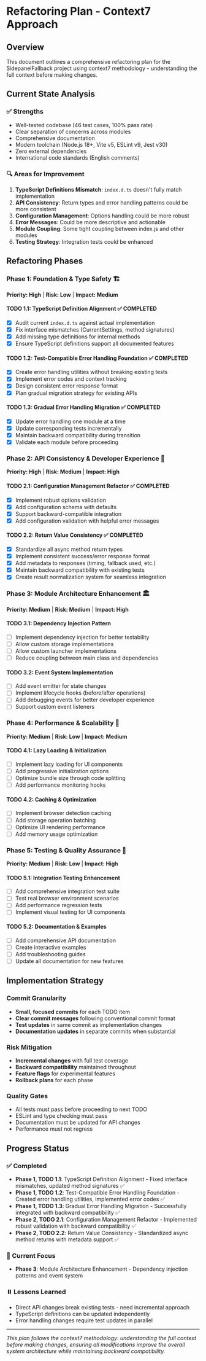 # Refactoring Plan - Context7 Approach

## Overview

This document outlines a comprehensive refactoring plan for the
SidepanelFallback project using context7 methodology - understanding the full
context before making changes.

## Current State Analysis

### ✅ Strengths

- Well-tested codebase (46 test cases, 100% pass rate)
- Clear separation of concerns across modules
- Comprehensive documentation
- Modern toolchain (Node.js 18+, Vite v5, ESLint v9, Jest v30)
- Zero external dependencies
- International code standards (English comments)

### 🔍 Areas for Improvement

1. **TypeScript Definitions Mismatch**: `index.d.ts` doesn't fully match
   implementation
2. **API Consistency**: Return types and error handling patterns could be more
   consistent
3. **Configuration Management**: Options handling could be more robust
4. **Error Messages**: Could be more descriptive and actionable
5. **Module Coupling**: Some tight coupling between index.js and other modules
6. **Testing Strategy**: Integration tests could be enhanced

## Refactoring Phases

### Phase 1: Foundation & Type Safety 🏗️

**Priority: High** | **Risk: Low** | **Impact: Medium**

#### TODO 1.1: TypeScript Definition Alignment ✅ COMPLETED

- [x] Audit current `index.d.ts` against actual implementation
- [x] Fix interface mismatches (CurrentSettings, method signatures)
- [x] Add missing type definitions for internal methods
- [x] Ensure TypeScript definitions support all documented features

#### TODO 1.2: Test-Compatible Error Handling Foundation ✅ COMPLETED

- [x] Create error handling utilities without breaking existing tests
- [x] Implement error codes and context tracking
- [x] Design consistent error response format
- [x] Plan gradual migration strategy for existing APIs

#### TODO 1.3: Gradual Error Handling Migration ✅ COMPLETED

- [x] Update error handling one module at a time
- [x] Update corresponding tests incrementally
- [x] Maintain backward compatibility during transition
- [x] Validate each module before proceeding

### Phase 2: API Consistency & Developer Experience 🎨

**Priority: High** | **Risk: Medium** | **Impact: High**

#### TODO 2.1: Configuration Management Refactor ✅ COMPLETED

- [x] Implement robust options validation
- [x] Add configuration schema with defaults
- [x] Support backward-compatible integration
- [x] Add configuration validation with helpful error messages

#### TODO 2.2: Return Value Consistency ✅ COMPLETED

- [x] Standardize all async method return types
- [x] Implement consistent success/error response format
- [x] Add metadata to responses (timing, fallback used, etc.)
- [x] Maintain backward compatibility with existing tests
- [x] Create result normalization system for seamless integration

### Phase 3: Module Architecture Enhancement 🏛️

**Priority: Medium** | **Risk: Medium** | **Impact: High**

#### TODO 3.1: Dependency Injection Pattern

- [ ] Implement dependency injection for better testability
- [ ] Allow custom storage implementations
- [ ] Allow custom launcher implementations
- [ ] Reduce coupling between main class and dependencies

#### TODO 3.2: Event System Implementation

- [ ] Add event emitter for state changes
- [ ] Implement lifecycle hooks (before/after operations)
- [ ] Add debugging events for better developer experience
- [ ] Support custom event listeners

### Phase 4: Performance & Scalability 🚀

**Priority: Medium** | **Risk: Low** | **Impact: Medium**

#### TODO 4.1: Lazy Loading & Initialization

- [ ] Implement lazy loading for UI components
- [ ] Add progressive initialization options
- [ ] Optimize bundle size through code splitting
- [ ] Add performance monitoring hooks

#### TODO 4.2: Caching & Optimization

- [ ] Implement browser detection caching
- [ ] Add storage operation batching
- [ ] Optimize UI rendering performance
- [ ] Add memory usage optimization

### Phase 5: Testing & Quality Assurance 🧪

**Priority: Medium** | **Risk: Low** | **Impact: High**

#### TODO 5.1: Integration Testing Enhancement

- [ ] Add comprehensive integration test suite
- [ ] Test real browser environment scenarios
- [ ] Add performance regression tests
- [ ] Implement visual testing for UI components

#### TODO 5.2: Documentation & Examples

- [ ] Add comprehensive API documentation
- [ ] Create interactive examples
- [ ] Add troubleshooting guides
- [ ] Update all documentation for new features

## Implementation Strategy

### Commit Granularity

- **Small, focused commits** for each TODO item
- **Clear commit messages** following conventional commit format
- **Test updates** in same commit as implementation changes
- **Documentation updates** in separate commits when substantial

### Risk Mitigation

- **Incremental changes** with full test coverage
- **Backward compatibility** maintained throughout
- **Feature flags** for experimental features
- **Rollback plans** for each phase

### Quality Gates

- All tests must pass before proceeding to next TODO
- ESLint and type checking must pass
- Documentation must be updated for API changes
- Performance must not regress

## Progress Status

### ✅ Completed

- **Phase 1, TODO 1.1**: TypeScript Definition Alignment - Fixed interface
  mismatches, updated method signatures ✅
- **Phase 1, TODO 1.2**: Test-Compatible Error Handling Foundation - Created
  error handling utilities, implemented error codes ✅
- **Phase 1, TODO 1.3**: Gradual Error Handling Migration - Successfully
  integrated with backward compatibility ✅
- **Phase 2, TODO 2.1**: Configuration Management Refactor - Implemented robust
  validation with backward compatibility ✅
- **Phase 2, TODO 2.2**: Return Value Consistency - Standardized async method
  returns with metadata support ✅

### 🚧 Current Focus

- **Phase 3**: Module Architecture Enhancement - Dependency injection patterns
  and event system

### ⏸️ Lessons Learned

- Direct API changes break existing tests - need incremental approach
- TypeScript definitions can be updated independently
- Error handling changes require test updates in parallel

---

_This plan follows the context7 methodology: understanding the full context
before making changes, ensuring all modifications improve the overall system
architecture while maintaining backward compatibility._
